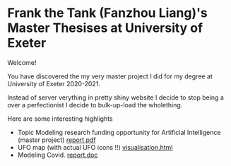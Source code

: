 # Frank the Tank (Fanzhou Liang)'s Master Thesises at University of Exeter

Welcome!

You have discovered the my very master project I did for my degree at University of Exeter 2020-2021.

Instead of server verything in pretty shiny website I decide to stop being a over a perfectionist I decide to bulk-up-load the wholething. 

Here are some interesting highlights

- Topic Modeling research funding opportunity for Artificial Intelligence (master project) [report.pdf](UoE%20-%20All%20Reports/Fanzhou_Liang_Business_Project_Report.pdf)
- UFO map (with actual UFO icons !!) [visualisation.html](UoE%20-%20Visualisaion%20-%20UFO%20sighting/UFO%20visualisation.html)
- Modeling Covid. [report.doc](UoE%20-%20All%20Reports/Is%20lock%20down%20measure%20effective%20in%20reducing%20covid.docx)


